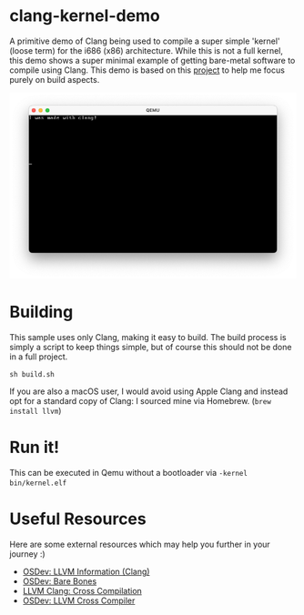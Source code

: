 # clang-kernel-demo
A primitive demo of Clang being used to compile a super simple 'kernel' (loose term) 
for the i686 (x86) architecture. While this is not a full kernel, this demo shows a super 
minimal example of getting bare-metal software to compile using Clang. This demo is based on 
this [project](https://github.com/Henje/x86-Toy-OS/) to help me focus purely on build aspects.

![Screenshot](.github/screenshot.png)

# Building
This sample uses only Clang, making it easy to build. The build process is simply 
a script to keep things simple, but of course this should not be done in a full 
project.

```
sh build.sh
```

If you are also a macOS user, I would avoid using Apple Clang and instead opt for 
a standard copy of Clang: I sourced mine via Homebrew. (`brew install llvm`)

# Run it!
This can be executed in Qemu without a bootloader via `-kernel bin/kernel.elf`

# Useful Resources
Here are some external resources which may help you further in your journey :)
- [OSDev: LLVM Information (Clang)](https://wiki.osdev.org/LLVM)
- [OSDev: Bare Bones](https://wiki.osdev.org/Bare_Bones)
- [LLVM Clang: Cross Compilation](https://clang.llvm.org/docs/CrossCompilation.html)
- [OSDev: LLVM Cross Compiler](https://wiki.osdev.org/LLVM_Cross-Compiler)